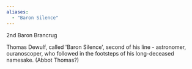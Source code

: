 ```yaml
---
aliases:
  - "Baron Silence"
---
```



2nd Baron Brancrug

Thomas Dewulf, called 'Baron Silence', second of his line - astronomer, ouranoscoper, who followed in the footsteps of his long-deceased namesake. (Abbot Thomas?)